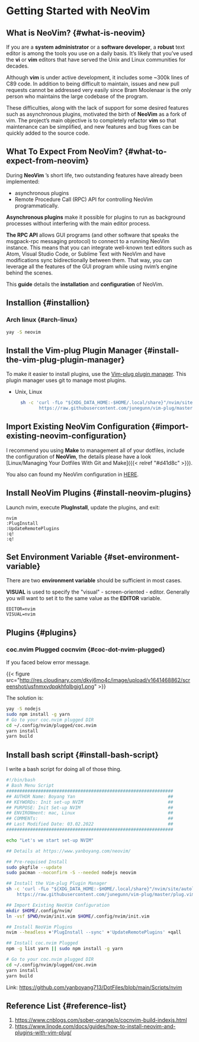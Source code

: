 # Getting Started with NeoVim


## What is NeoVim? {#what-is-neovim}

If you are a **system administrator** or a **software developer**, a **robust** text editor is among the tools you use on a daily basis. It’s likely that you’ve used the **vi** or **vim** editors that have served the Unix and Linux communities for decades.

Although **vim** is under active development, it includes some ~300k lines of C89 code. In addition to being difficult to maintain, issues and new pull requests cannot be addressed very easily since Bram Moolenaar is the only person who maintains the large codebase of the program.

These difficulties, along with the lack of support for some desired features such as asynchronous plugins, motivated the birth of **NeoVim** as a fork of vim. The project’s main objective is to completely refactor **vim** so that maintenance can be simplified, and new features and bug fixes can be quickly added to the source code.


## What To Expect From NeoVim? {#what-to-expect-from-neovim}

During **NeoVim** ’s short life, two outstanding features have already been implemented:

-   asynchronous plugins
-   Remote Procedure Call (RPC) API for controlling NeoVim programmatically.

**Asynchronous plugins** make it possible for plugins to run as background processes without interfering with the main editor process.

**The RPC API** allows GUI programs (and other software that speaks the msgpack-rpc messaging protocol) to connect to a running NeoVim instance. This means that you can integrate well-known text editors such as Atom, Visual Studio Code, or Sublime Text with NeoVim and have modifications sync bidirectionally between them. That way, you can leverage all the features of the GUI program while using nvim’s engine behind the scenes.

This **guide** details the **installation** and **configuration** of NeoVim.


## Installion {#installion}


### Arch linux {#arch-linux}

```bash
yay -S neovim
```


## Install the Vim-plug Plugin Manager {#install-the-vim-plug-plugin-manager}

To make it easier to install plugins, use the [Vim-plug plugin manager](https://github.com/junegunn/vim-plug). This plugin manager uses git to manage most plugins.

-   Unix, Linux

    ```bash
      sh -c 'curl -fLo "${XDG_DATA_HOME:-$HOME/.local/share}"/nvim/site/autoload/plug.vim --create-dirs \
             https://raw.githubusercontent.com/junegunn/vim-plug/master/plug.vim'
    ```


## Import Existing NeoVim Configuration {#import-existing-neovim-configuration}

I recommend you using **Make** to management all of your dotfiles, include the configuration of **NeoVim**, the details please have a look [Linux/Managing Your Dotfiles With Git and Make]({{< relref "#d41d8c" >}}).

You also can found my NeoVim configuration in [HERE](https://github.com/yanboyang713/DotFiles/blob/main/nvim/init.vim).


## Install NeoVim Plugins {#install-neovim-plugins}

Launch nvim, execute **PlugInstall**, update the plugins, and exit:

```text
nvim
:PlugInstall
:UpdateRemotePlugins
:q!
:q!
```


## Set Environment Variable {#set-environment-variable}

There are two **environment variable** should be sufficient in most cases.

**VISUAL** is used to specify the "visual" - screen-oriented - editor.
Generally you will want to set it to the same value as the **EDITOR** variable.

```text
EDITOR=nvim
VISUAL=nvim
```


## Plugins {#plugins}


### coc.nvim Plugged <span class="tag"><span class="coc">coc</span><span class="nvim">nvim</span></span> {#coc-dot-nvim-plugged}

If you faced below error message.

{{< figure src="http://res.cloudinary.com/dkvj6mo4c/image/upload/v1641468862/screenshot/usfnmxvdpqkhfqlbgjg1.png" >}}

The solution is:

```bash
yay -S nodejs
sudo npm install -g yarn
# Go to your coc.nvim plugged DIR
cd ~/.config/nvim/plugged/coc.nvim
yarn install
yarn build
```


## Install bash script {#install-bash-script}

I write a bash script for doing all of those thing.

```bash
#!/bin/bash
# Bash Menu Script
###############################################################
## AUTHOR Name: Boyang Yan                                   ##
## KEYWORDs: Init set-up NVIM                                ##
## PURPOSE: Init Set-up NVIM                                 ##
## ENVIRONment: mac, Linux                                   ##
## COMMENTs:                                                 ##
## Last Modified Date: 03.02.2022                            ##
###############################################################

echo "Let's we start set-up NVIM"

## Details at https://www.yanboyang.com/neovim/

## Pre-requised Install
sudo pkgfile --update
sudo pacman --noconfirm -S --needed nodejs neovim

## Install the Vim-plug Plugin Manager
sh -c 'curl -fLo "${XDG_DATA_HOME:-$HOME/.local/share}"/nvim/site/autoload/plug.vim --create-dirs \
	https://raw.githubusercontent.com/junegunn/vim-plug/master/plug.vim'

## Import Existing NeoVim Configuration
mkdir $HOME/.config/nvim/
ln -vsf $PWD/nvim/init.vim $HOME/.config/nvim/init.vim

## Install NeoVim Plugins
nvim --headless +'PlugInstall --sync' +'UpdateRemotePlugins' +qall

## Install coc.nvim Plugged
npm -g list yarn || sudo npm install -g yarn

# Go to your coc.nvim plugged DIR
cd ~/.config/nvim/plugged/coc.nvim
yarn install
yarn build
```

Link: <https://github.com/yanboyang713/DotFiles/blob/main/Scripts/nvim>


## Reference List {#reference-list}

1.  <https://www.cnblogs.com/sober-orange/p/cocnvim-build-indexjs.html>
2.  <https://www.linode.com/docs/guides/how-to-install-neovim-and-plugins-with-vim-plug/>


